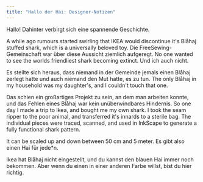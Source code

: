 ```yaml
---
title: "Hallo der Hai: Designer-Notizen"
---
```


Hallo! Dahinter verbirgt sich eine spannende Geschichte.

A while ago rumours started swirling that IKEA would discontinue it's Blåhaj stuffed shark, which is a universally beloved toy. Die FreeSewing-Gemeinschaft war über diese Aussicht ziemlich aufgeregt. No one wanted to see the worlds friendliest shark becoming extinct. Und ich auch nicht.

Es stellte sich heraus, dass niemand in der Gemeinde jemals einen Blåhaj zerlegt hatte und auch niemand den Mut hatte, es zu tun. The only Blåhaj in my household was my daughter's, and I couldn't touch that one.

Das schien ein großartiges Projekt zu sein, an dem man arbeiten konnte, und das Fehlen eines Blåhaj war kein unüberwindbares Hindernis. So one day I made a trip to Ikea, and bought me my own shark. I took the seam ripper to the poor animal, and transferred it's innards to a sterile bag. The individual pieces were traced, scanned, and used in InkScape to generate a fully functional shark pattern.

It can be scaled up and down between 50 cm and 5 meter. Es gibt also einen Hai für jede*n.

<Note>

Ikea hat Blåhaj nicht eingestellt, und du kannst den blauen Hai immer noch bekommen. Aber wenn du einen in einer anderen Farbe willst, bist du hier richtig.

</Note>

